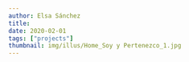```yaml
---
author: Elsa Sánchez
title:
date: 2020-02-01
tags: ["projects"]
thumbnail: img/illus/Home_Soy y Pertenezco_1.jpg
---
```

